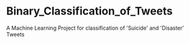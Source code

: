 # Binary_Classification_of_Tweets
A Machine Learning Project for classification of 'Suicide' and 'Disaster' Tweets

